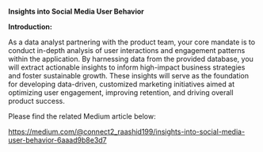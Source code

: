 **Insights into Social Media User Behavior**


**Introduction:**


As a data analyst partnering with the product team, your core mandate is to conduct in-depth analysis of user interactions and engagement patterns within the application. By harnessing data from the provided database, you will extract actionable insights to inform high-impact business strategies and foster sustainable growth. These insights will serve as the foundation for developing data-driven, customized marketing initiatives aimed at optimizing user engagement, improving retention, and driving overall product success.


Please find the related Medium article below:


https://medium.com/@connect2_raashid199/insights-into-social-media-user-behavior-6aaad9b8e3d7

